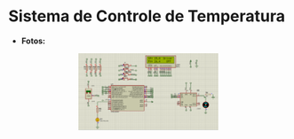 # Sistema de Controle de Temperatura
 
* **Fotos:**

<div align="center">
   <img src="proteus.PNG" alt="diagrama" width="50%" height="20%"/></center>
</div>
